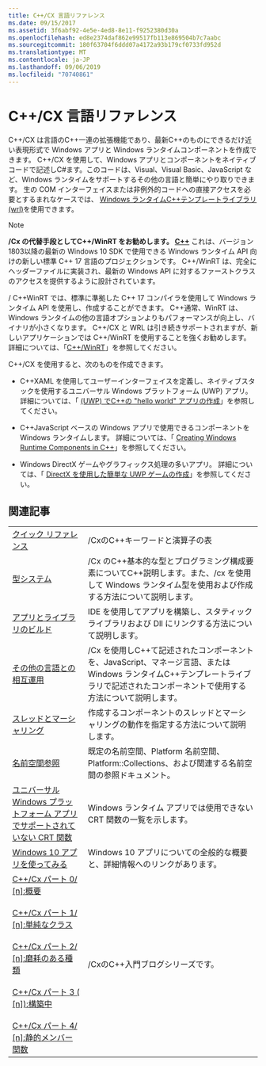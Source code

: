 ```yaml
---
title: C++/CX 言語リファレンス
ms.date: 09/15/2017
ms.assetid: 3f6abf92-4e5e-4ed8-8e11-f9252380d30a
ms.openlocfilehash: ed8e2374daf862e99517fb113e869504b7c7aabc
ms.sourcegitcommit: 180f63704f6ddd07a4172a93b179cf0733fd952d
ms.translationtype: MT
ms.contentlocale: ja-JP
ms.lasthandoff: 09/06/2019
ms.locfileid: "70740861"
---
```

# <a name="ccx-language-reference"></a>C++/CX 言語リファレンス

C++/CX は言語のC++一連の拡張機能であり、最新C++のものにできるだけ近い表現形式で Windows アプリと Windows ランタイムコンポーネントを作成できます。 C++/CX を使用して、Windows アプリとコンポーネントをネイティブコードで記述しC#ます。このコードは、Visual、Visual Basic、JavaScript など、Windows ランタイムをサポートするその他の言語と簡単にやり取りできます。 生の COM インターフェイスまたは非例外的コードへの直接アクセスを必要とするまれなケースでは、 [Windows ランタイムC++テンプレートライブラリ (wrl)](../windows/windows-runtime-cpp-template-library-wrl.md)を使用できます。

> [!NOTE]
> **/Cx の代替手段としてC++/WinRT をお勧めします。 [ C++](/windows/uwp/cpp-and-winrt-apis/index)** これは、バージョン1803以降の最新の Windows 10 SDK で使用できる Windows ランタイム API 向けの新しい標準 C++ 17 言語のプロジェクションです。 C++/WinRT は、完全にヘッダーファイルに実装され、最新の Windows API に対するファーストクラスのアクセスを提供するように設計されています。
>
> / C++WinRT では、標準に準拠した C++ 17 コンパイラを使用して Windows ランタイム API を使用し、作成することができます。 C++通常、WinRT は、Windows ランタイムの他の言語オプションよりもパフォーマンスが向上し、バイナリが小さくなります。 C++/CX と WRL は引き続きサポートされますが、新しいアプリケーションでは C++/WinRT を使用することを強くお勧めします。 詳細については、「[C++/WinRT](/windows/uwp/cpp-and-winrt-apis/index)」を参照してください。

C++/CX を使用すると、次のものを作成できます。

- C++XAML を使用してユーザーインターフェイスを定義し、ネイティブスタックを使用するユニバーサル Windows プラットフォーム (UWP) アプリ。 詳細については、「 [(UWP) でC++の "hello world" アプリの作成](/windows/uwp/get-started/create-a-basic-windows-10-app-in-cpp)」を参照してください。

- C++JavaScript ベースの Windows アプリで使用できるコンポーネントを Windows ランタイムします。 詳細については、「 [Creating Windows Runtime Components in C++](/windows/uwp/winrt-components/creating-windows-runtime-components-in-cpp)」を参照してください。

- Windows DirectX ゲームやグラフィックス処理の多いアプリ。 詳細については、「 [DirectX を使用した簡単な UWP ゲームの作成](/windows/uwp/gaming/tutorial--create-your-first-uwp-directx-game)」を参照してください。

## <a name="related-articles"></a>関連記事

|||
|-|-|
|[クイック リファレンス](../cppcx/quick-reference-c-cx.md)|/CxのC++キーワードと演算子の表|
|[型システム](../cppcx/type-system-c-cx.md)|/Cx のC++基本的な型とプログラミング構成要素についてC++説明します。また、/cx を使用して Windows ランタイム型を使用および作成する方法について説明します。|
|[アプリとライブラリのビルド](../cppcx/building-apps-and-libraries-c-cx.md)|IDE を使用してアプリを構築し、スタティックライブラリおよび Dll にリンクする方法について説明します。|
|[その他の言語との相互運用](../cppcx/interoperating-with-other-languages-c-cx.md)|/Cx を使用しC++て記述されたコンポーネントを、JavaScript、マネージ言語、または Windows ランタイムC++テンプレートライブラリで記述されたコンポーネントで使用する方法について説明します。|
|[スレッドとマーシャリング](../cppcx/threading-and-marshaling-c-cx.md)|作成するコンポーネントのスレッドとマーシャリングの動作を指定する方法について説明します。|
|[名前空間参照](../cppcx/namespaces-reference-c-cx.md)|既定の名前空間、Platform 名前空間、Platform::Collections、および関連する名前空間の参照ドキュメント。|
|[ユニバーサル Windows プラットフォーム アプリでサポートされていない CRT 関数](../cppcx/crt-functions-not-supported-in-universal-windows-platform-apps.md)|Windows ランタイム アプリでは使用できない CRT 関数の一覧を示します。|
|[Windows 10 アプリを使ってみる](/windows/uwp/get-started/)|Windows 10 アプリについての全般的な概要と、詳細情報へのリンクがあります。|
|[C++/Cx パート 0/ \[n\]:概要](https://blogs.msdn.microsoft.com/vcblog/2012/08/29/ccx-part-0-of-n-an-introduction/)<br /><br />[C++/Cx パート 1/ \[n\]:単純なクラス](https://blogs.msdn.microsoft.com/vcblog/2012/09/05/ccx-part-1-of-n-a-simple-class/)<br /><br />[C++/Cx パート 2/ \[n\]:磨耗のある種類](https://blogs.msdn.microsoft.com/vcblog/2012/09/17/ccx-part-2-of-n-types-that-wear-hats/)<br /><br />[C++/Cx パート 3 ( \[n\]):構築中](https://blogs.msdn.microsoft.com/vcblog/2012/10/05/ccx-part-3-of-n-under-construction/)<br /><br />[C++/Cx パート 4/ \[n\]:静的メンバー関数](https://blogs.msdn.microsoft.com/vcblog/2012/10/19/ccx-part-4-of-n-static-member-functions/)|/CxのC++入門ブログシリーズです。|
